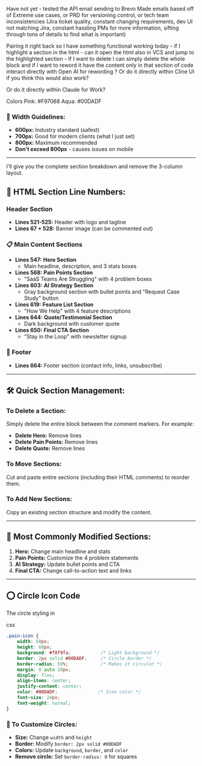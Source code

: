 Have not yet - tested the API email sending to Brevo
Made emails based off of Extreme use cases, or PRD for versioning control, or tech team inconsistencies (Jira ticket quality, constant changing requirements, dev UI not matching Jira, constant hassling PMs for more information, sifting through tons of details to find what is important)

Pairing it right back so I have something functional working today - if I highlight a section in the html - can it open the html also in VCS and jump to the highlighted section - If I want to delete I can simply delete the whole block and if I want to reword it have the content only in that section of code interact directly with Open AI for rewording ? Or do it directly within Cline UI if you think this would also work?

Or do it directly within Claude for Work?

Colors
Pink: #F97068
Aqua: #00DADF
### **📐 Width Guidelines:**

- **600px:** Industry standard (safest)
- **700px:** Good for modern clients (what I just set)
- **800px:** Maximum recommended
- **Don't exceed 800px** - causes issues on mobile

---
I'll give you the complete section breakdown and remove the 3-column layout.

## **📍 HTML Section Line Numbers:**

### **Header Section**

- **Lines 521-525:** Header with logo and tagline
- **Lines 67 + 528:** Banner image (can be commented out)

### **📋 Main Content Sections**

- **Lines 547:** **Hero Section**
    - Main headline, description, and 3 stats boxes
- **Lines 568:** **Pain Points Section**
    - "SaaS Teams Are Struggling" with 4 problem boxes
- **Lines 603:** **AI Strategy Section**
    - Gray background section with bullet points and "Request Case Study" button
- **Lines 619:** **Feature List Section**
    - "How We Help" with 4 feature descriptions
- **Lines 644:** **Quote/Testimonial Section**
    - Dark background with customer quote
- **Lines 650:** **Final CTA Section**
    - "Stay in the Loop" with newsletter signup

### **🔗 Footer**

- **Lines 664:** Footer section (contact info, links, unsubscribe)

---

## **🛠️ Quick Section Management:**

### **To Delete a Section:**

Simply delete the entire block between the comment markers. For example:

- **Delete Hero:** Remove lines 
- **Delete Pain Points:** Remove lines 
- **Delete Quote:** Remove lines 

### **To Move Sections:**

Cut and paste entire sections (including their HTML comments) to reorder them.

### **To Add New Sections:**

Copy an existing section structure and modify the content.

---

## **🎯 Most Commonly Modified Sections:**

1. **Hero:** Change main headline and stats
2. **Pain Points:** Customize the 4 problem statements
3. **AI Strategy:** Update bullet points and CTA
4. **Final CTA:** Change call-to-action text and links

---

## **⭕ Circle Icon Code**

The circle styling in

css

```css
.pain-icon {
    width: 60px;
    height: 60px;
    background: #f8f9fa;           /* Light background */
    border: 2px solid #00DADF;     /* Circle border */
    border-radius: 50%;            /* Makes it circular */
    margin: 0 auto 20px;
    display: flex;
    align-items: center;
    justify-content: center;
    color: #00DADF;               /* Icon color */
    font-size: 24px;
    font-weight: normal;
}
```

### **🎨 To Customize Circles:**

- **Size:** Change `width` and `height`
- **Border:** Modify `border: 2px solid #00DADF`
- **Colors:** Update `background`, `border`, and `color`
- **Remove circle:** Set `border-radius: 0` for squares